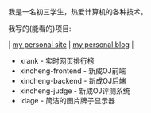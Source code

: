 我是一名初三学生，热爱计算机的各种技术。

我写的(能看的)项目:

| [my personal site](https://rickyxrc.top) | [my personal blog](https://blog.rickyxrc.top) |

- xrank - 实时网页排行榜
- xincheng-frontend - 新成OJ前端
- xincheng-backend - 新成OJ后端
- xincheng-judge - 新成OJ评测系统
- Idage - 简洁的图片牌子显示器
